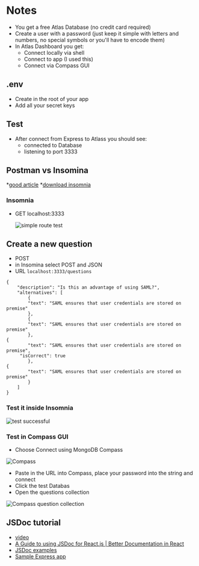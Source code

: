 # Notes

* You get a free Atlas Database (no credit card required)
* Create a user with a password (just keep it simple with letters and numbers, no special symbols or you'll have to encode them)
* In Atlas Dashboard you get:
    - Connect locally via shell
    - Connect to app (I used this)
    - Connect via Compass GUI

## .env
* Create in the root of your app
* Add all your secret keys

## Test
* After connect from Express to Atlass you should see:
    - connected to Database
    - listening to port 3333

## Postman vs Insomina
*[good article](https://itnext.io/postman-vs-insomnia-comparing-the-api-testing-tools-4f12099275c1)
*[download insomnia](https://insomnia.rest/)

### Insomnia
* GET localhost:3333

    ![simple route test](https://i.imgur.com/R4tXavW.png)

## Create a new question
* POST
* in Insomina select POST and JSON
* URL `localhost:3333/questions`

```
{
	"description": "Is this an advantage of using SAML?",
	"alternatives": [
		{
		"text": "SAML ensures that user credentials are stored on premise"
		},
		{
		"text": "SAML ensures that user credentials are stored on premise"
		},
{
		"text": "SAML ensures that user credentials are stored on premise",
	 "isCorrect": true
		},
{
		"text": "SAML ensures that user credentials are stored on premise"
		}
	]
}
```

### Test it inside Insomnia
![test successful](https://i.imgur.com/HxUr59g.png)

### Test in Compass GUI
* Choose Connect using MongoDB Compass

![Compass](https://i.imgur.com/lhysDb7.png)

* Paste in the URL into Compass, place your password into the string and connect
* Click the test Databas
* Open the questions collection

![Compass question collection](https://i.imgur.com/uJdTvu1.png)

## JSDoc tutorial
* [video](https://www.youtube.com/watch?time_continue=22&v=Yl6WARA3IhQ&feature=emb_logo)
* [A Guide to using JSDoc for React.js | Better Documentation in React](https://www.inkoop.io/blog/a-guide-to-js-docs-for-react-js/)
* [JSDoc examples](http://nagyv.github.io/estisia-wall/models.js.html)
* [Sample Express app](https://github.com/gothinkster/node-express-realworld-example-app)
